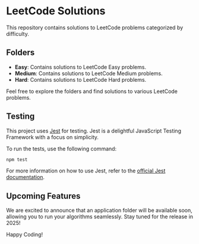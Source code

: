 # LeetCode Solutions

This repository contains solutions to LeetCode problems categorized by difficulty.

## Folders

- **Easy**: Contains solutions to LeetCode Easy problems.
- **Medium**: Contains solutions to LeetCode Medium problems.
- **Hard**: Contains solutions to LeetCode Hard problems.

Feel free to explore the folders and find solutions to various LeetCode problems.

## Testing

This project uses [Jest](https://jestjs.io/) for testing. Jest is a delightful JavaScript Testing Framework with a focus on simplicity.

To run the tests, use the following command:

```bash
npm test
```

For more information on how to use Jest, refer to the [official Jest documentation](https://jestjs.io/docs/en/getting-started).

## Upcoming Features

We are excited to announce that an application folder will be available soon, allowing you to run your algorithms seamlessly. Stay tuned for the release in 2025!

Happy Coding!
